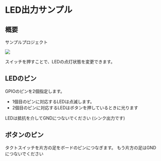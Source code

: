 # LED出力サンプル

## 概要

サンプルプロジェクト

![](https://i.gyazo.com/c77e033fcf1dd52444ee0647f50c0a9a.jpg)

スイッチを押すことで、LEDの点灯状態を変更できます。

## LEDのピン

GPIOのピンを2個指定します。

- 1個目のピンに対応するLEDは点滅します。
- 2個目のピンに対応するLEDはボタンを押しているときに光ります

LEDは抵抗を介してGNDにつないでください
(シンク出力です)

## ボタンのピン

タクトスイッチを片方の足をボードのピンにつなぎます。
もう片方の足はGNDにつないでください
